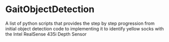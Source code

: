 # GaitObjectDetection
A list of python scripts that provides the step by step progression from initial object detection code to implementing it to identify yellow socks with the Intel RealSense 435i Depth Sensor
